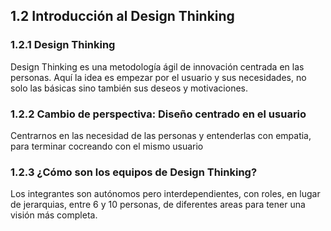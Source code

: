 ## 1.2 Introducción al Design Thinking

### 1.2.1 Design Thinking

Design Thinking es una metodología ágil de innovación centrada en las
personas. Aquí la idea es empezar por el usuario y sus necesidades, no
solo las básicas sino también sus deseos y motivaciones.

### 1.2.2 Cambio de perspectiva: Diseño centrado en el usuario

Centrarnos en las necesidad de las personas y entenderlas con empatia,
para terminar cocreando con el mismo usuario

### 1.2.3 ¿Cómo son los equipos de Design Thinking?

Los integrantes son autónomos pero interdependientes, con roles, en
lugar de jerarquias, entre 6 y 10 personas, de diferentes areas para
tener una visión más completa.


